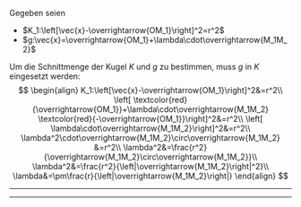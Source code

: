 Gegeben seien
- $K_1:\left[\vec{x}-\overrightarrow{OM_1}\right]^2=r^2$
- $g:\vec{x}=\overrightarrow{OM_1}+\lambda\cdot\overrightarrow{M_1M_2}$

Um die Schnittmenge der Kugel $K$ und $g$ zu bestimmen, muss $g$ in $K$ eingesetzt werden:
$$
\begin{align}
	K_1:\left[\vec{x}-\overrightarrow{OM_1}\right]^2&=r^2\\
	\left[
		\textcolor{red}{\overrightarrow{OM_1}}+\lambda\cdot\overrightarrow{M_1M_2} \textcolor{red}{-\overrightarrow{OM_1}}\right]^2&=r^2\\
	\left[
		\lambda\cdot\overrightarrow{M_1M_2}\right]^2&=r^2\\
	\lambda^2\cdot\overrightarrow{M_1M_2}\circ\overrightarrow{M_1M_2}
		&=r^2\\
	\lambda^2&=\frac{r^2}{\overrightarrow{M_1M_2}\circ\overrightarrow{M_1M_2}}\\
	\lambda^2&=\frac{r^2}{\left|\overrightarrow{M_1M_2}\right|^2}\\
	\lambda&=\pm\frac{r}{\left|\overrightarrow{M_1M_2}\right|}
\end{align}
$$

---
---